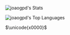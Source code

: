 ![joaogpd's Stats](https://github-readme-stats.vercel.app/api?username=joaogpd&count_private=true)

![joaogpd's Top Languages](https://github-readme-stats.vercel.app/api/top-langs/?username=joaogpd)

<!--
**joaogpd/joaogpd** is a ✨ _special_ ✨ repository because its `README.md` (this file) appears on your GitHub profile

Here are some ideas to get you started:

- 🔭 I’m currently working on 
- 🌱 I’m currently learning ...
- 👯 I’m looking to collaborate on ...
- 🤔 I’m looking for help with ...
- 💬 Ask me about ...
- 📫 How to reach me: ...
- 😄 Pronouns: ...
- ⚡ Fun fact: ...
-->

$\unicode{x0000}$
